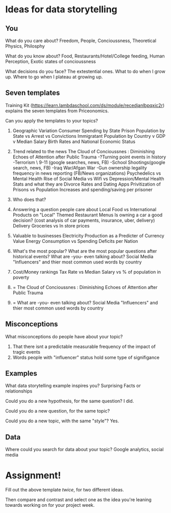 # Ideas for data storytelling

## You

What do you care about?
Freedom, People, Concioussness, Theoretical Physics, Philosphy

What do you know about?
Food, Restaurants/Hotel/College feeding, Human Perception, Exotic states of concioussness 

What decisions do you face?
The extestential ones. What to do when I grow up. Where to go when I plateau at growing up.

## Seven templates

Training Kit (https://learn.lambdaschool.com/ds/module/recedjanlbpqxic2r) explains the seven templates from Priceonomics.

Can you apply the templates to your topics? 

1. Geographic Variation
Consumer Spending by State
Prison Population by State vs Arrest vs Convictions
Immigratant Population by Country v GDP v Median Salary
Birth Rates and National Economic Status

2. Trend related to the news
The Cloud of Concioussnes : Diminishing Echoes of Attention after Public Trauma
  -?Turning point events in history
  -Terrorism \ 9-11 (google searches, news, FB)
  -School Shootings(google search, news, FB)
  -Iraq War/Afgan War
  -Gun ownership legality frequency in news reporting (FB/News organizations)
Psychedelics vs Mental Health 
Rise of Social Media vs Wifi vs Depression/Mental Health Stats and what they are
Divorce Rates and Dating Apps
Privitization of Prisons vs Population Increases and spending/saving per prisoner



3. Who does that?


4. Answering a question people care about
Local Food vs International Products on "Local" Themed Restaurant Menus
Is owning a car a good decision? (cost analysis of car payments, insurance, uber, delivery)
Delivery Groceries vs In store prices

5. Valuable to businesses
Electricity Production as a Predicter of Currency Value
Energy Consumption vs Spending Deficits per Nation


6. What's the most popular?
What are the most popular questions after historical events?
What are -you- even talking about? Social Media "Influencers" and thier most common used words by country

7. Cost/Money rankings
Tax Rate vs Median Salary vs % of population in poverty


1. = The Cloud of Concioussnes : Diminishing Echoes of Attention after Public Trauma

2. = What are -you- even talking about? Social Media "Influencers" and thier most common used words by country
## Misconceptions
What misconceptions do people have about your topic?
1. That there isnt a predictable measurable frequency of the impact of tragic events 
2. Words people with "influencer" status hold some type of signifigance

## Examples

What data storytelling example inspires you?
Surprising Facts or relationships

Could you do a new hypothesis, for the same question?
I did.

Could you do a new question, for the same topic?


Could you do a new topic, with the same "style"?
Yes.

## Data

Where could you search for data about your topic?
Google analytics, social media

# Assignment!

Fill out the above template *twice*, for two different ideas.

Then compare and contrast and select one as the idea you're leaning towards
working on for your project week.
